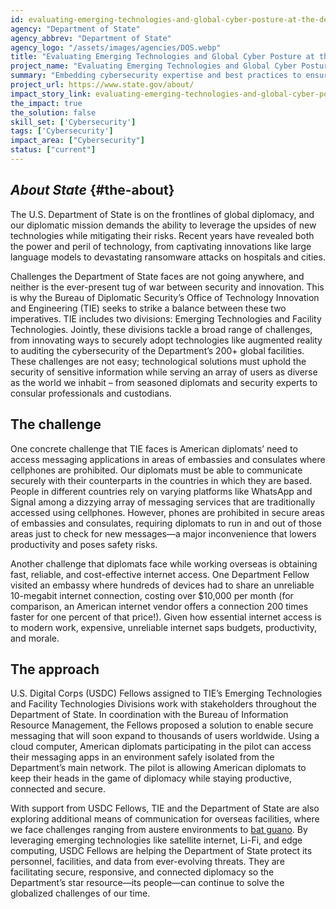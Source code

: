 ```yaml
---
id: evaluating-emerging-technologies-and-global-cyber-posture-at-the-department-of-state
agency: "Department of State"
agency_abbrev: "Department of State"
agency_logo: "/assets/images/agencies/DOS.webp"
title: "Evaluating Emerging Technologies and Global Cyber Posture at the Department of State"
project_name: "Evaluating Emerging Technologies and Global Cyber Posture at the Department of State"
summary: "Embedding cybersecurity expertise and best practices to ensure that U.S. diplomats can conduct official business securely and effectively at U.S. Missions around the world."
project_url: https://www.state.gov/about/
impact_story_link: evaluating-emerging-technologies-and-global-cyber-posture-at-the-department-of-state
the_impact: true
the_solution: false
skill_set: ['Cybersecurity']
tags: ['Cybersecurity']
impact_area: ["Cybersecurity"]
status: ["current"]
---
```


## *About State* {#the-about}
The U.S. Department of State is on the frontlines of global diplomacy, and our diplomatic mission demands the ability to leverage the upsides of new technologies while mitigating their risks. Recent years have revealed both the power and peril of technology, from captivating innovations like large language models to devastating ransomware attacks on hospitals and cities. 

Challenges the Department of State faces are not going anywhere, and neither is the ever-present tug of war between security and innovation. This is why the Bureau of Diplomatic Security’s Office of Technology Innovation and Engineering (TIE) seeks to strike a balance between these two imperatives. TIE includes two divisions: Emerging Technologies and Facility Technologies. Jointly, these divisions tackle a broad range of challenges, from innovating ways to securely adopt technologies like augmented reality to auditing the cybersecurity of the Department’s 200+ global facilities. These challenges are not easy; technological solutions must uphold the security of sensitive information while serving an array of users as diverse as the world we inhabit – from seasoned diplomats and security experts to consular professionals and custodians.

## The challenge
One concrete challenge that TIE faces is American diplomats’ need to access messaging applications in areas of embassies and consulates where cellphones are prohibited. Our diplomats must be able to communicate securely with their counterparts in the countries in which they are based. People in different countries rely on varying platforms like WhatsApp and Signal among a dizzying array of messaging services that are traditionally accessed using cellphones. However, phones are prohibited in secure areas of embassies and consulates, requiring diplomats to run in and out of those areas just to check for new messages—a major inconvenience that lowers productivity and poses safety risks.

Another challenge that diplomats face while working overseas is obtaining fast, reliable, and cost-effective internet access. One Department Fellow visited an embassy where hundreds of devices had to share an unreliable 10-megabit internet connection, costing over $10,000 per month (for comparison, an American internet vendor offers a connection 200 times faster for one percent of that price!). Given how essential internet access is to modern work, expensive, unreliable internet saps budgets, productivity, and morale.

## The approach
U.S. Digital Corps (USDC) Fellows assigned to TIE’s Emerging Technologies and Facility Technologies Divisions work with stakeholders throughout the Department of State. In coordination with the Bureau of Information Resource Management, the Fellows proposed a solution to enable secure messaging that will soon expand to thousands of users worldwide. Using a cloud computer, American diplomats participating in the pilot can access their messaging apps in an environment safely isolated from the Department’s main network. The pilot is allowing American diplomats to keep their heads in the game of diplomacy while staying productive, connected and secure.

With support from USDC Fellows, TIE and the Department of State are also exploring additional means of communication for overseas facilities, where we face challenges ranging from austere environments to [bat guano](https://statemag.state.gov/2023/08/0823feat03/). By leveraging emerging technologies like satellite internet, Li-Fi, and edge computing, USDC Fellows are helping the Department of State protect its personnel, facilities, and data from ever-evolving threats. They are facilitating secure, responsive, and connected diplomacy so the Department’s star resource—its people—can continue to solve the globalized challenges of our time.

